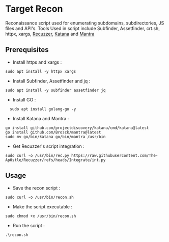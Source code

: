 # Target Recon
Reconaissance script used for enumerating subdomains, subdirectories, JS files and API's.
Tools Used in script include Subfinder, Assetfinder, crt.sh, httpx, xargs, [Recuzzer](https://github.com/The-Ap0stle/Recuzzer), [Katana](https://github.com/projectdiscovery/katana) and [Mantra](https://github.com/brosck/mantra)

## Prerequisites
- Install https and xargs : 
```
sudo apt install -y httpx xargs
```
- Install Subfinder, Assetfinder and jq :
```
sudo apt install -y subfinder assetfinder jq
```
- Install GO :
```
  sudo apt install golang-go -y
```
- Install Katana and Mantra :
```
go install github.com/projectdiscovery/katana/cmd/katana@latest
go install github.com/Brosck/mantra@latest
sudo mv go/bin/katana go/bin/mantra /usr/bin
```
- Get Recuzzer's script integration :
```
sudo curl -o /usr/bin/rec.py https://raw.githubusercontent.com/The-Ap0stle/Recuzzer/refs/heads/Integrate/int.py
```
## Usage 
- Save the recon script : 
```
sudo curl -o /usr/bin/recon.sh 
```
- Make the script executable :
```
sudo chmod +x /usr/bin/recon.sh
```
- Run the script :
```
.\recon.sh
```